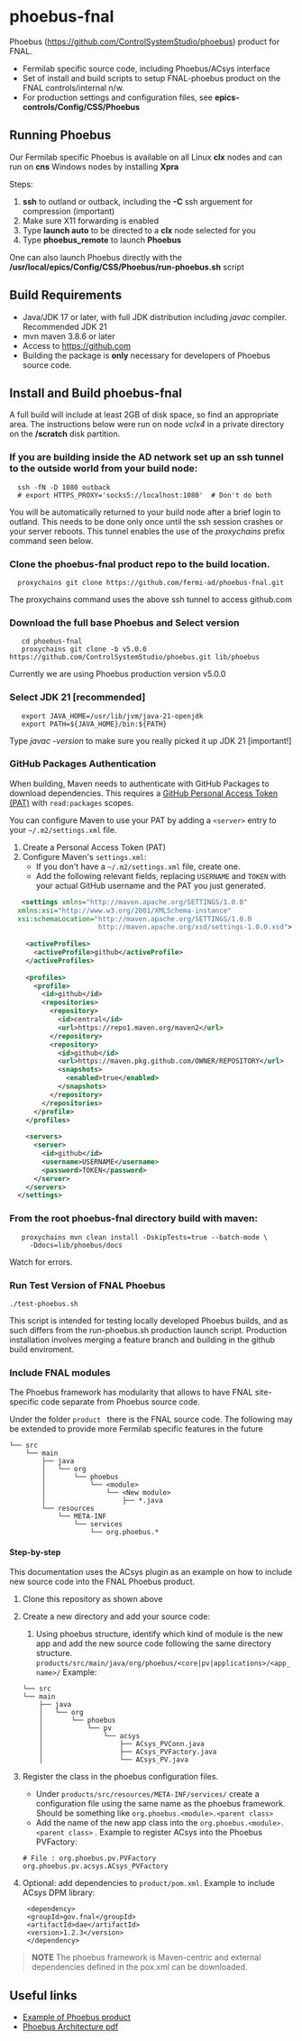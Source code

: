 # phoebus-fnal
Phoebus (https://github.com/ControlSystemStudio/phoebus) product for FNAL.

- Fermilab specific source code, including Phoebus/ACsys interface
- Set of install and build scripts to setup FNAL-phoebus product on the FNAL controls/internal n/w.
- For production settings and configuration files, see **epics-controls/Config/CSS/Phoebus**

## Running Phoebus
Our Fermilab specific Phoebus is available on all Linux **clx** nodes and can run on **cns** Windows nodes by installing **Xpra**

Steps:
1. **ssh** to outland or outback, including the **-C** ssh arguement for compression (important)
2. Make sure X11 forwarding is enabled
3. Type **launch auto** to be directed to a **clx** node selected for you
4. Type **phoebus_remote** to launch **Phoebus**

One can also launch Phoebus directly with the **/usr/local/epics/Config/CSS/Phoebus/run-phoebus.sh** script

## Build Requirements
- Java/JDK 17 or later, with full JDK distribution including *javac* compiler.  Recommended JDK 21
- mvn maven 3.8.6 or later
- Access to https://github.com
- Building the package is __only__ necessary for developers of Phoebus source code.
  
## Install and Build phoebus-fnal

A full build will include at least 2GB of disk space, so find an appropriate area.  The instructions below were run on node _vclx4_ in a private directory on the **/scratch** disk partition.  

### If you are building inside the AD network set up an ssh tunnel to the outside world from your build node:

```
  ssh -fN -D 1080 outback
  # export HTTPS_PROXY='socks5://localhost:1080'  # Don't do both
```
   You will be automatically returned to your build node after a brief login to outland.  This needs to be done only once until the ssh session crashes or your server reboots.  This tunnel enables the use of the *proxychains* prefix command seen below.  

### Clone the phoebus-fnal product repo to the build location.
```
  proxychains git clone https://github.com/fermi-ad/phoebus-fnal.git
```
The proxychains command uses the above ssh tunnel to access github.com

### Download the full base Phoebus and Select version
```
   cd phoebus-fnal
   proxychains git clone -b v5.0.0 https://github.com/ControlSystemStudio/phoebus.git lib/phoebus
```
Currently we are using Phoebus production version v5.0.0

### Select JDK 21 [recommended]
```
   export JAVA_HOME=/usr/lib/jvm/java-21-openjdk
   export PATH=${JAVA_HOME}/bin:${PATH}
```
   Type _javac -version_ to make sure you really picked it up JDK 21 [important!]

### GitHub Packages Authentication

When building, Maven needs to authenticate with GitHub Packages to download dependencies. This requires a [GitHub Personal Access Token (PAT)](https://docs.github.com/en/authentication/keeping-your-account-and-data-secure/creating-a-personal-access-token) with `read:packages` scopes.

You can configure Maven to use your PAT by adding a `<server>` entry to your `~/.m2/settings.xml` file.

1. Create a Personal Access Token (PAT)
2. Configure Maven's `settings.xml`:
   * If you don't have a `~/.m2/settings.xml` file, create one.
   * Add the following relevant fields, replacing `USERNAME` and `TOKEN` with your actual GitHub username and the PAT you just generated.

```xml
   <settings xmlns="http://maven.apache.org/SETTINGS/1.0.0"
  xmlns:xsi="http://www.w3.org/2001/XMLSchema-instance"
  xsi:schemaLocation="http://maven.apache.org/SETTINGS/1.0.0
                      http://maven.apache.org/xsd/settings-1.0.0.xsd">
  
    <activeProfiles>
      <activeProfile>github</activeProfile>
    </activeProfiles>
  
    <profiles>
      <profile>
        <id>github</id>
        <repositories>
          <repository>
            <id>central</id>
            <url>https://repo1.maven.org/maven2</url>
          </repository>
          <repository>
            <id>github</id>
            <url>https://maven.pkg.github.com/OWNER/REPOSITORY</url>
            <snapshots>
              <enabled>true</enabled>
            </snapshots>
          </repository>
        </repositories>
      </profile>
    </profiles>
  
    <servers>
      <server>
        <id>github</id>
        <username>USERNAME</username>
        <password>TOKEN</password>
      </server>
    </servers>
  </settings>
```

### From the root phoebus-fnal directory build with maven:
```
   proxychains mvn clean install -DskipTests=true --batch-mode \
     -Ddocs=lib/phoebus/docs
```
Watch for errors.

### Run Test Version of FNAL Phoebus

```
./test-phoebus.sh
```
This script is intended for testing locally developed Phoebus builds, and as such differs from the run-phoebus.sh production launch script.
Production installation involves merging a feature branch and building in the github build enviroment.

### Include FNAL modules

The Phoebus framework has modularity that allows to have FNAL site-specific code separate from Phoebus source code.

Under the folder  `product ` there is the FNAL source code.  The following may be extended to provide more Fermilab specific features in the future


```
└── src
    └── main
        ├── java
        │   └── org
        │       └── phoebus
        │           └── <module>
        │               └── <New module>
        │                   ├── *.java
        └── resources
            └── META-INF
                └── services
                    └── org.phoebus.*

```

#### Step-by-step

This documentation uses the ACsys plugin as an example on how to include new source code into the FNAL Phoebus product.

1. Clone this repository as shown above

2. Create a new directory and add your source code:
    1. Using phoebus structure, identify which kind of module is the new app and add the new source code following the same directory structure.
`products/src/main/java/org/phoebus/<core|pv|applications>/<app_name>/`
    Example:
    ```
    └── src
    └── main
        ├── java
        │   └── org
        │       └── phoebus
        │           └── pv
        │               └── acsys
        │                   ├── ACsys_PVConn.java
        │                   ├── ACsys_PVFactory.java
        │                   └── ACsys_PV.java
    ```
3. Register the class in the phoebus configuration files.
    - Under `products/src/resources/META-INF/services/` create a configuration file using the same name as the phoebus framework. Should be something like `org.phoebus.<module>.<parent class>`
    - Add the name of the new app class into the `org.phoebus.<module>.<parent class>` . 
    Example to register ACsys into the Phoebus PVFactory:
    ```
    # File : org.phoebus.pv.PVFactory
    org.phoebus.pv.acsys.ACsys_PVFactory
    ```

3. Optional: add dependencies to `product/pom.xml`. 
   Example to include ACsys DPM library:
   ```
    <dependency>
    <groupId>gov.fnal</groupId>
    <artifactId>dae</artifactId>
    <version>1.2.3</version>
    </dependency>
   ```

  >**NOTE** 
  The phoebus framework is Maven-centric and external dependencies
  defined in the pox.xml can be downloaded.
 

## Useful links
- [Example of Phoebus product](https://github.com/ControlSystemStudio/phoebus/tree/master/phoebus-product)
- [Phoebus Architecture pdf](https://epics.anl.gov/meetings/2018-06/talks/06-14/AM/4.5-Phoebus-Architecture.pdf)
